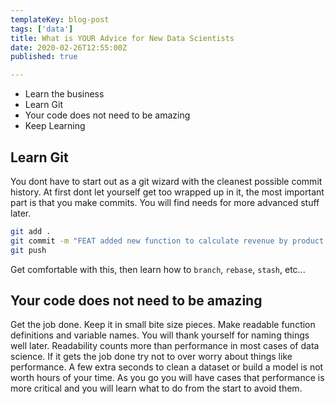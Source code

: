 ```yaml
---
templateKey: blog-post
tags: ['data']
title: What is YOUR Advice for New Data Scientists
date: 2020-02-26T12:55:00Z
published: true

---
```


* Learn the business
* Learn Git
* Your code does not need to be amazing
* Keep Learning

## Learn Git

You dont have to start out as a git wizard with the cleanest possible commit history.  At first dont let yourself get too wrapped up in it, the most important part is that you make commits.  You will find needs for more advanced stuff later.


``` bash
git add .
git commit -m "FEAT added new function to calculate revenue by product family"
git push
```

Get comfortable with this, then learn how to `branch`, `rebase`, `stash`, etc...


## Your code does not need to be amazing

Get the job done.  Keep it in small bite size pieces.  Make readable function definitions and variable names.  You will thank yourself for naming things well later.  Readability counts more than performance in most cases of data science.  If it gets the job done try not to over worry about things like performance.  A few extra seconds to clean a dataset or build a model is not worth hours of your time.  As you go you will have cases that performance is more critical and you will learn what to do from the start to avoid them.
